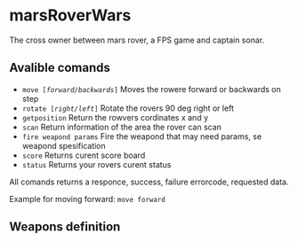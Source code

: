 # marsRoverWars

The cross owner between mars rover, a FPS game and captain sonar.


## Avalible comands
* `move [`*`forward/backwards`*`]` Moves the rowere forward or backwards on step
* `rotate [`*`right/left`*`]` Rotate the rovers 90 deg right or left
* `getposition` Return the rowvers cordinates x and y
* `scan` Return information of the area the rover can scan
* `fire weapond params` Fire the weapond that may need params, se weapond spesification
* `score` Returns curent score board
* `status` Returns your rovers curent status

All comands returns a responce, success, failure errorcode, requested data.

Example for moving forward: `move forward`

## Weapons definition
